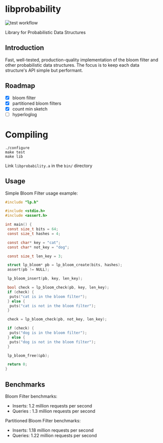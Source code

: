# libprobability

![test workflow](https://github.com/jadidbourbaki/libpds/actions/workflows/libpds.yml/badge.svg)

Library for Probabilistic Data Structures

## Introduction

Fast, well-tested, production-quality implementation of the bloom filter and 
other probabilistic data structures. The focus is to keep each data
structure's API simple but performant.

## Roadmap

- [x] bloom filter
- [x] partitioned bloom filters
- [x] count min sketch
- [ ] hyperloglog

# Compiling

```
./configure
make test
make lib
```

Link `libprobability.a` in the `bin/` directory

## Usage

Simple Bloom Filter usage example:

```c
#include "lp.h"

#include <stdio.h>
#include <assert.h>

int main() {
 const size_t bits = 64;
 const size_t hashes = 4;

 const char* key = "cat";
 const char* not_key = "dog";

 const size_t len_key = 3;

 struct lp_bloom* pb = lp_bloom_create(bits, hashes);
 assert(pb != NULL);

 lp_bloom_insert(pb, key, len_key);

 bool check = lp_bloom_check(pb, key, len_key);
 if (check) {
  puts("cat is in the bloom filter");
 } else {
  puts("cat is not in the bloom filter");
 }

 check = lp_bloom_check(pb, not_key, len_key);

 if (check) {
  puts("dog is in the bloom filter");
 } else {
  puts("dog is not in the bloom filter");
 }

 lp_bloom_free(&pb);

 return 0;
}
```

## Benchmarks

Bloom Filter benchmarks:

- Inserts: 1.2 million requests per second
- Queries : 1.3 million requests per second

Partitioned Bloom Filter benchmarks:

- Inserts: 1.18 million requests per second
- Queries: 1.22 million requests per second
